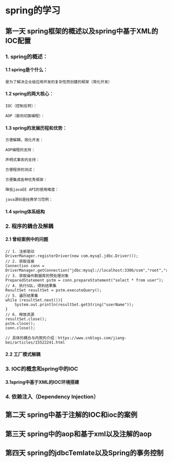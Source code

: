 # spring的学习
  ## 第一天 spring框架的概述以及spring中基于XML的IOC配置
  ### 1. spring的概述：
  #### 1.1 spring是个什么：
  
    是为了解决企业级应用开发的复杂性而创建的框架（简化开发）
  
  #### 1.2 spring的两大核心：
  
    IOC（控制反转）：
    
    AOP（面向切面编程）：
    
  #### 1.3 spring的发展历程和优势：
  
    方便解耦，简化开发：
    
    AOP编程的支持：
    
    声明式事务的支持：
     
    方便程序的测试：
    
    方便集成各种优秀框架：
    
    降低javaEE API的使用难度：
    
    java源码是经典学习范例：
  
  #### 1.4 spring体系结构
  
  ### 2. 程序的耦合及解耦
  #### 2.1 曾经案例中的问题
  
    // 1. 注册驱动
    DriverManager.registerDriver(new com.mysql.jdbc.Driver());
    // 2. 获取连接
    Connection conn = DriverManager.getConnection("jdbc:mysql://localhost:3306/ssm","root","root");
    // 3. 获取操作数据库的预处理对象
    PreparedStatement pstm = conn.prepareStatement("select * from user");
    // 4. 执行SQL，得到结果集
    ResultSet resultSet = pstm.executeQuery();
    // 5. 遍历结果集
    while (resultSet.next()){
        System.out.println(resultSet.getString("userName"));
    }
    // 6. 释放资源
    resultSet.close();
    pstm.close();
    conn.close();
    
    // 具体的耦合与内聚的介绍：https://www.cnblogs.com/jiang-bei/articles/15522241.html
  
  #### 2.2 工厂模式解耦
  ### 3. IOC的概念和spring中的IOC
  #### 3.1spring中基于XML的IOC环境搭建
  ### 4. 依赖注入（Dependency Injection） 
       

  ## 第二天 spring中基于注解的IOC和ioc的案例


  ## 第三天 spring中的aop和基于xml以及注解的aop


  ## 第四天 spring的jdbcTemlate以及Spring的事务控制





